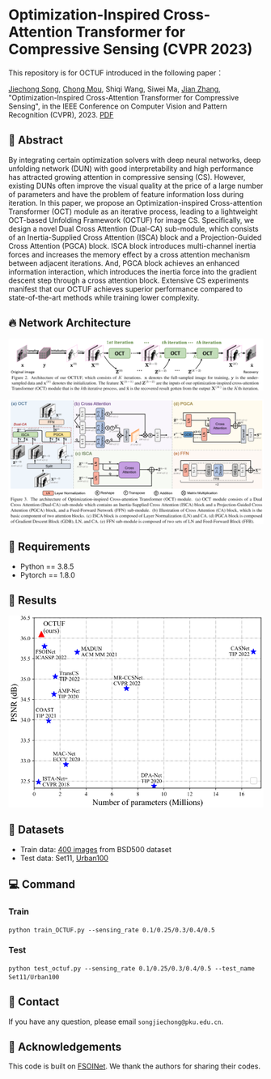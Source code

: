 # Optimization-Inspired Cross-Attention Transformer for Compressive Sensing (CVPR 2023)
This repository is for OCTUF introduced in the following paper：

[Jiechong Song](https://scholar.google.com/citations?hl=en&user=EBOtupAAAAAJ), [Chong Mou](https://scholar.google.com/citations?user=SYQoDk0AAAAJ&hl=en&oi=ao), Shiqi Wang, Siwei Ma, [Jian Zhang](http://jianzhang.tech/), "Optimization-Inspired Cross-Attention Transformer for Compressive Sensing", in the IEEE Conference on Computer Vision and Pattern Recognition (CVPR), 2023. [PDF](https://arxiv.org/abs/2304.13986)

## :art: Abstract

By integrating certain optimization solvers with deep neural networks, deep unfolding network (DUN) with good interpretability and high performance has attracted growing attention in compressive sensing (CS). However, existing DUNs often improve the visual quality at the price of a large number of parameters and have the problem of feature information loss during iteration. In this paper, we propose an Optimization-inspired Cross-attention Transformer (OCT) module as an iterative process, leading to a lightweight OCT-based Unfolding Framework (OCTUF) for image CS. Specifically, we design a novel Dual Cross Attention (Dual-CA) sub-module, which consists of an Inertia-Supplied Cross Attention (ISCA) block and a Projection-Guided Cross Attention (PGCA) block. ISCA block introduces multi-channel inertia forces and increases the memory effect by a cross attention mechanism between adjacent iterations. And, PGCA block achieves an enhanced information interaction, which introduces the inertia force into the gradient descent step through a cross attention block. Extensive CS experiments manifest that our OCTUF achieves superior performance compared to state-of-the-art methods while training lower complexity. 

## :fire: Network Architecture
![Network](/Figs/network.png)


![Network](/Figs/OCT.png)

## 🔧 Requirements
- Python == 3.8.5
- Pytorch == 1.8.0

## 🚩 Results
![Network](/Figs/psnr_para.png)

## 👀 Datasets
- Train data: [400 images](https://drive.google.com/file/d/1hELlT70R56KIM0VFMAylmRZ5n2IuOxiz/view?usp=sharing) from BSD500 dataset
- Test data: Set11, [Urban100](https://drive.google.com/file/d/1cmYjEJlR2S6cqrPq8oQm3tF9lO2sU0gV/view?usp=sharing)

## :computer: Command
### Train
`python train_OCTUF.py --sensing_rate 0.1/0.25/0.3/0.4/0.5`
### Test
`python test_octuf.py --sensing_rate 0.1/0.25/0.3/0.4/0.5 --test_name Set11/Urban100`

## :e-mail: Contact
If you have any question, please email `songjiechong@pku.edu.cn`.

## :hugs: Acknowledgements
This code is built on [FSOINet](https://github.com/cwjjun/fsoinet). We thank the authors for sharing their codes. 

